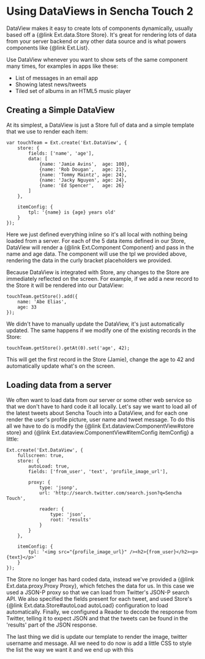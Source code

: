 # Using DataViews in Sencha Touch 2

DataView makes it easy to create lots of components dynamically, usually based off a {@link Ext.data.Store Store}.
It's great for rendering lots of data from your server backend or any other data source and is what powers
components like {@link Ext.List}.

Use DataView whenever you want to show sets of the same component many times, for examples in apps like these:

* List of messages in an email app
* Showing latest news/tweets
* Tiled set of albums in an HTML5 music player

## Creating a Simple DataView

At its simplest, a DataView is just a Store full of data and a simple template that we use to render each item:

    var touchTeam = Ext.create('Ext.DataView', {
        store: {
            fields: ['name', 'age'],
            data: [
                {name: 'Jamie Avins',  age: 100},
                {name: 'Rob Dougan',   age: 21},
                {name: 'Tommy Maintz', age: 24},
                {name: 'Jacky Nguyen', age: 24},
                {name: 'Ed Spencer',   age: 26}
            ]
        },

        itemConfig: {
            tpl: '{name} is {age} years old'
        }
    });

Here we just defined everything inline so it's all local with nothing being loaded from a server. For each of the 5
data items defined in our Store, DataView will render a {@link Ext.Component Component} and pass in the name and age
data. The component will use the tpl we provided above, rendering the data in the curly bracket placeholders we
provided.

Because DataView is integrated with Store, any changes to the Store are immediately reflected on the screen. For
example, if we add a new record to the Store it will be rendered into our DataView:

    touchTeam.getStore().add({
        name: 'Abe Elias',
        age: 33
    });

We didn't have to manually update the DataView, it's just automatically updated. The same happens if we modify one
of the existing records in the Store:

    touchTeam.getStore().getAt(0).set('age', 42);

This will get the first record in the Store (Jamie), change the age to 42 and automatically update what's on the
screen.

## Loading data from a server

We often want to load data from our server or some other web service so that we don't have to hard code it all
locally. Let's say we want to load all of the latest tweets about Sencha Touch into a DataView, and for each one
render the user's profile picture, user name and tweet message. To do this all we have to do is modify the
{@link Ext.dataview.ComponentView#store store} and {@link Ext.dataview.ComponentView#itemConfig itemConfig} a little:

    Ext.create('Ext.DataView', {
        fullscreen: true,
        store: {
            autoLoad: true,
            fields: ['from_user', 'text', 'profile_image_url'],

            proxy: {
                type: 'jsonp',
                url: 'http://search.twitter.com/search.json?q=Sencha Touch',

                reader: {
                    type: 'json',
                    root: 'results'
                }
            }
        },

        itemConfig: {
            tpl: '<img src="{profile_image_url}" /><h2>{from_user}</h2><p>{text}</p>'
        }
    });

The Store no longer has hard coded data, instead we've provided a {@link Ext.data.proxy.Proxy Proxy}, which fetches
the data for us. In this case we used a JSON-P proxy so that we can load from Twitter's JSON-P search API. We also
specified the fields present for each tweet, and used Store's {@link Ext.data.Store#autoLoad autoLoad} configuration
to load automatically. Finally, we configured a Reader to decode the response from Twitter, telling it to expect
JSON and that the tweets can be found in the 'results' part of the JSON response.

The last thing we did is update our template to render the image, twitter username and message. All we need to do
now is add a little CSS to style the list the way we want it and we end up with this
